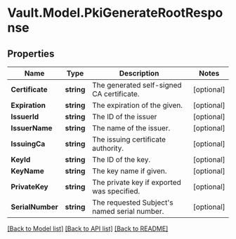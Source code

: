 # Vault.Model.PkiGenerateRootResponse

## Properties

Name | Type | Description | Notes
------------ | ------------- | ------------- | -------------
**Certificate** | **string** | The generated self-signed CA certificate. | [optional] 
**Expiration** | **string** | The expiration of the given. | [optional] 
**IssuerId** | **string** | The ID of the issuer | [optional] 
**IssuerName** | **string** | The name of the issuer. | [optional] 
**IssuingCa** | **string** | The issuing certificate authority. | [optional] 
**KeyId** | **string** | The ID of the key. | [optional] 
**KeyName** | **string** | The key name if given. | [optional] 
**PrivateKey** | **string** | The private key if exported was specified. | [optional] 
**SerialNumber** | **string** | The requested Subject&#x27;s named serial number. | [optional] 

[[Back to Model list]](../README.md#documentation-for-models) [[Back to API list]](../README.md#documentation-for-api-endpoints) [[Back to README]](../README.md)

